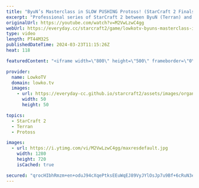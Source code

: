 ```yaml
---
title: "ByuN’s Masterclass in SLOW PUSHING Protoss! (StarCraft 2 Finals)"
excerpt: "Professional series of StarCraft 2 between ByuN (Terran) and MaxPax (Protoss). This match is the finals of this week's ESL Open Cup. New StarCraft 2 patch:  https://youtu.be/dP2hx7mpZ1k?si=CvJuwObaVpVvKCVZ Support my work: https://patreon.com/lowkotv  Lowko merch: https://lowko.shop Tech setup: https://lowko.tv/setup"
originalUrl: https://youtube.com/watch?v=M2VwLzwC4gg
webUrl: https://everyday.cc/starcraft2/game/lowkotv-byuns-masterclass-in-slow-pushing-protoss-starcraft-2-finals/
type: video
length: PT44M32S
publishedDateTime: 2024-03-23T11:15:26Z
heat: 118

featuredContent: "<iframe width=\"800\" height=\"500\" frameborder=\"0\" src=\"https://www.youtube.com/embed/M2VwLzwC4gg\" allow=\"accelerometer; autoplay; encrypted-media; gyroscope; picture-in-picture\" allowfullscreen></iframe>"

provider:
  name: LowkoTV
  domain: lowko.tv
  images:
    - url: https://everyday-cc.github.io/starcraft2/assets/images/organizations/lowko.tv-50x50.jpg
      width: 50
      height: 50

topics:
  - StarCraft 2
  - Terran
  - Protoss

images:
  - url: https://i.ytimg.com/vi/M2VwLzwC4gg/maxresdefault.jpg
    width: 1280
    height: 720
    isCached: true

secured: "qrocHIbhRmzm+en+oduJ94cXqePtksEEuWqEJ89VyJYlOsJp7u9Bf+6cRuN3eauFW5mj8GIMD8BJTvcdwyCzbfaT46RulkN3wx4zJduq8+srUmNguBVhXyYgBTmDTeBYttVJPzkjv4HAA93CZV6mE+TwwlkEFLVgfi2JCOLkKJH+ZRzpl8ptx02V1/iHmgx5RbHfZUONf+lsGDlmOvt1L0oyMYCxSPhs59aebT43DJIuZr8/hctpPf+W1mxciP8MsHO/jcyY3/aXfdk0IDo3cMFBdm8EtMzBO/riejX7ZYVr6UaiFphdNUVTgfK/R7JxM4mPXHR32aIKFbeP+eXoW5ZX0inn0GSu5Zqb4Tv5Vu5c6NkgKEuTiiQ+L3nm4VKaX9koT0pRF6Rdvxm9Fs3UTwLj9iFPtAbqul6+5ko2ZXA=;DUd4ywFjEDCGm1G6HEmU/w=="
---
```


